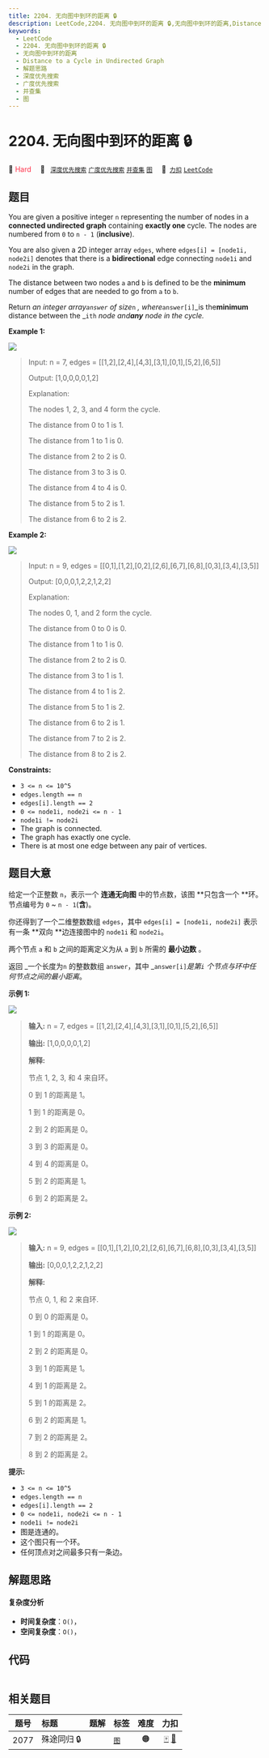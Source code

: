 ```yaml
---
title: 2204. 无向图中到环的距离 🔒
description: LeetCode,2204. 无向图中到环的距离 🔒,无向图中到环的距离,Distance to a Cycle in Undirected Graph,解题思路,深度优先搜索,广度优先搜索,并查集,图
keywords:
  - LeetCode
  - 2204. 无向图中到环的距离 🔒
  - 无向图中到环的距离
  - Distance to a Cycle in Undirected Graph
  - 解题思路
  - 深度优先搜索
  - 广度优先搜索
  - 并查集
  - 图
---
```


# 2204. 无向图中到环的距离 🔒

🔴 <font color=#ff334b>Hard</font>&emsp; 🔖&ensp; [`深度优先搜索`](/tag/depth-first-search.md) [`广度优先搜索`](/tag/breadth-first-search.md) [`并查集`](/tag/union-find.md) [`图`](/tag/graph.md)&emsp; 🔗&ensp;[`力扣`](https://leetcode.cn/problems/distance-to-a-cycle-in-undirected-graph) [`LeetCode`](https://leetcode.com/problems/distance-to-a-cycle-in-undirected-graph)

## 题目

You are given a positive integer `n` representing the number of nodes in a
**connected undirected graph** containing **exactly one** cycle. The nodes are
numbered from `0` to `n - 1` (**inclusive**).

You are also given a 2D integer array `edges`, where `edges[i] = [node1i,
node2i]` denotes that there is a **bidirectional** edge connecting `node1i`
and `node2i` in the graph.

The distance between two nodes `a` and `b` is defined to be the **minimum**
number of edges that are needed to go from `a` to `b`.

Return _an integer array`answer`_ _of size_`n` _, where_`answer[i]`_is
the**minimum** distance between the _`ith` _node and**any** node in the
cycle._



**Example 1:**

![](https://fastly.jsdelivr.net/gh/doocs/leetcode@main/solution/2200-2299/2204.Distance%20to%20a%20Cycle%20in%20Undirected%20Graph/images/image-20220315154238-1.png)

> Input: n = 7, edges = [[1,2],[2,4],[4,3],[3,1],[0,1],[5,2],[6,5]]
> 
> Output: [1,0,0,0,0,1,2]
> 
> Explanation:
> 
> The nodes 1, 2, 3, and 4 form the cycle.
> 
> The distance from 0 to 1 is 1.
> 
> The distance from 1 to 1 is 0.
> 
> The distance from 2 to 2 is 0.
> 
> The distance from 3 to 3 is 0.
> 
> The distance from 4 to 4 is 0.
> 
> The distance from 5 to 2 is 1.
> 
> The distance from 6 to 2 is 2.

**Example 2:**

![](https://fastly.jsdelivr.net/gh/doocs/leetcode@main/solution/2200-2299/2204.Distance%20to%20a%20Cycle%20in%20Undirected%20Graph/images/image-20220315154634-1.png)

> Input: n = 9, edges = [[0,1],[1,2],[0,2],[2,6],[6,7],[6,8],[0,3],[3,4],[3,5]]
> 
> Output: [0,0,0,1,2,2,1,2,2]
> 
> Explanation:
> 
> The nodes 0, 1, and 2 form the cycle.
> 
> The distance from 0 to 0 is 0.
> 
> The distance from 1 to 1 is 0.
> 
> The distance from 2 to 2 is 0.
> 
> The distance from 3 to 1 is 1.
> 
> The distance from 4 to 1 is 2.
> 
> The distance from 5 to 1 is 2.
> 
> The distance from 6 to 2 is 1.
> 
> The distance from 7 to 2 is 2.
> 
> The distance from 8 to 2 is 2.

**Constraints:**

  * `3 <= n <= 10^5`
  * `edges.length == n`
  * `edges[i].length == 2`
  * `0 <= node1i, node2i <= n - 1`
  * `node1i != node2i`
  * The graph is connected.
  * The graph has exactly one cycle.
  * There is at most one edge between any pair of vertices.


## 题目大意

给定一个正整数 `n`，表示一个 **连通无向图** 中的节点数，该图 **只包含一个  **环。节点编号为 `0` ~ `n - 1`(**含**)。

你还得到了一个二维整数数组 `edges`，其中 `edges[i] = [node1i, node2i]` 表示有一条 **双向  **边连接图中的
`node1i` 和 `node2i`。

两个节点 `a` 和 `b` 之间的距离定义为从 `a` 到 `b` 所需的 **最小边数** 。

返回 _一个长度为`n` 的整数数组 `answer`，其中 _`answer[i]`_是第`i` 个节点与环中任何节点之间的最小距离_。

**示例 1:**

![](https://fastly.jsdelivr.net/gh/doocs/leetcode@main/solution/2200-2299/2204.Distance%20to%20a%20Cycle%20in%20Undirected%20Graph/images/image-20220315154238-1.png)

> 
> 
> 
> 
> 
> **输入:** n = 7, edges = [[1,2],[2,4],[4,3],[3,1],[0,1],[5,2],[6,5]]
> 
> **输出:** [1,0,0,0,0,1,2]
> 
> **解释:**
> 
> 节点 1, 2, 3, 和 4 来自环。
> 
> 0 到 1 的距离是 1。
> 
> 1 到 1 的距离是 0。
> 
> 2 到 2 的距离是 0。
> 
> 3 到 3 的距离是 0。
> 
> 4 到 4 的距离是 0。
> 
> 5 到 2 的距离是 1。
> 
> 6 到 2 的距离是 2。
> 
> 

**示例 2:**

![](https://fastly.jsdelivr.net/gh/doocs/leetcode@main/solution/2200-2299/2204.Distance%20to%20a%20Cycle%20in%20Undirected%20Graph/images/image-20220315154634-1.png)

> 
> 
> 
> 
> 
> **输入:** n = 9, edges = [[0,1],[1,2],[0,2],[2,6],[6,7],[6,8],[0,3],[3,4],[3,5]]
> 
> **输出:** [0,0,0,1,2,2,1,2,2]
> 
> **解释:**
> 
> 节点 0, 1, 和 2 来自环.
> 
> 0 到 0 的距离是 0。
> 
> 1 到 1 的距离是 0。
> 
> 2 到 2 的距离是 0。
> 
> 3 到 1 的距离是 1。
> 
> 4 到 1 的距离是 2。
> 
> 5 到 1 的距离是 2。
> 
> 6 到 2 的距离是 1。
> 
> 7 到 2 的距离是 2。
> 
> 8 到 2 的距离是 2。
> 
> 



**提示:**

  * `3 <= n <= 10^5`
  * `edges.length == n`
  * `edges[i].length == 2`
  * `0 <= node1i, node2i <= n - 1`
  * `node1i != node2i`
  * 图是连通的。
  * 这个图只有一个环。
  * 任何顶点对之间最多只有一条边。


## 解题思路

#### 复杂度分析

- **时间复杂度**：`O()`，
- **空间复杂度**：`O()`，

## 代码

```javascript

```

## 相关题目

<!-- prettier-ignore -->
| 题号 | 标题 | 题解 | 标签 | 难度 | 力扣 |
| :------: | :------ | :------: | :------ | :------: | :------: |
| 2077 | 殊途同归 🔒 |  |  [`图`](/tag/graph.md) | 🟠 | [🀄️](https://leetcode.cn/problems/paths-in-maze-that-lead-to-same-room) [🔗](https://leetcode.com/problems/paths-in-maze-that-lead-to-same-room) |